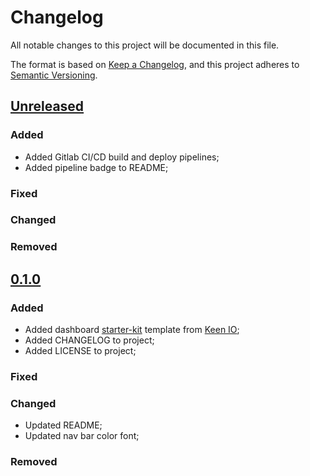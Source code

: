 # Changelog

All notable changes to this project will be documented in this file.

The format is based on [Keep a Changelog](https://keepachangelog.com/en/1.0.0/),
and this project adheres to [Semantic Versioning](https://semver.org/spec/v2.0.0.html).

## [Unreleased]

### Added

* Added Gitlab CI/CD build and deploy pipelines;
* Added pipeline badge to README;

### Fixed

### Changed

### Removed

## [0.1.0]

### Added

* Added dashboard [starter-kit](https://github.com/keen/dashboards/tree/master/examples/starter-kit) template from [Keen IO](http://keen.github.io/dashboards/);
* Added CHANGELOG to project;
* Added LICENSE to project;

### Fixed

### Changed

* Updated README;
* Updated nav bar color font;

### Removed

[unreleased]: https://gitlab.com/projeto-leitor-hidrometro/shd-dashboard/-/compare/0.1.0...main
[0.1.0]: https://gitlab.com/projeto-leitor-hidrometro/shd-dashboard/-/tags/0.1.0
